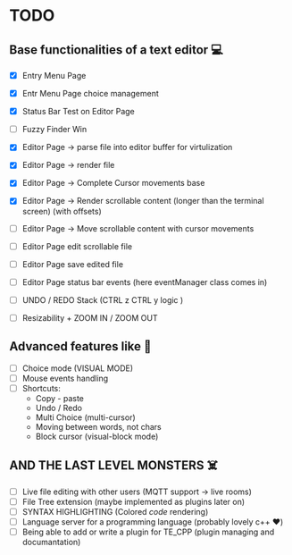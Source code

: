 # TODO

## Base functionalities of a text editor 💻

- [x] Entry Menu Page
- [x] Entr Menu Page choice management

- [x] Status Bar Test on Editor Page

- [ ] Fuzzy Finder Win

- [x] Editor Page ->  parse file into editor buffer for virtulization
- [x] Editor Page -> render file
- [x] Editor Page -> Complete Cursor movements base
- [x] Editor Page -> Render scrollable content (longer than the terminal screen) (with offsets)
- [ ] Editor Page -> Move scrollable content with cursor movements
- [ ] Editor Page edit scrollable file
- [ ] Editor Page save edited file
- [ ] Editor Page status bar events (here eventManager class comes in)
- [ ] UNDO / REDO Stack (CTRL z CTRL y logic )
- [ ] Resizability + ZOOM IN / ZOOM OUT

## Advanced features like 🚀

- [ ] Choice mode (VISUAL MODE)
- [ ] Mouse events handling
- [ ] Shortcuts:
  - Copy - paste
  - Undo / Redo
  - Multi Choice (multi-cursor)
  - Moving between words, not chars
  - Block cursor (visual-block mode)

## AND THE LAST LEVEL MONSTERS ☠️

- [ ] Live file editing with other users (MQTT support -> live rooms)
- [ ] File Tree extension (maybe implemented as plugins later on)
- [ ] SYNTAX HIGHLIGHTING (Colored *code* rendering)
- [ ] Language server for a programming language (probably lovely c++ ❤️)
- [ ] Being able to add or write a plugin for TE_CPP (plugin managing and documantation)  
